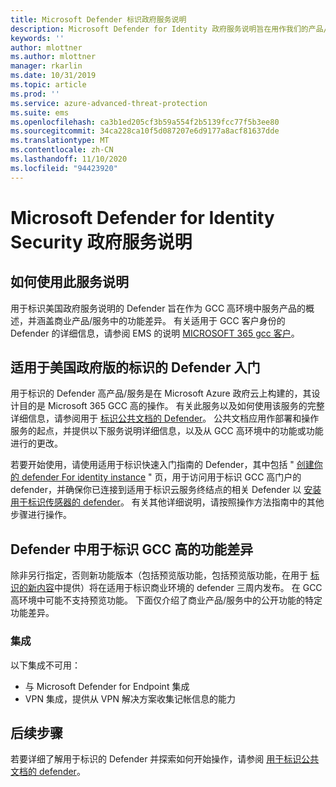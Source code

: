 ```yaml
---
title: Microsoft Defender 标识政府服务说明
description: Microsoft Defender for Identity 政府服务说明旨在用作我们的产品/服务的概述
keywords: ''
author: mlottner
ms.author: mlottner
manager: rkarlin
ms.date: 10/31/2019
ms.topic: article
ms.prod: ''
ms.service: azure-advanced-threat-protection
ms.suite: ems
ms.openlocfilehash: ca3b1ed205cf3b59a554f2b5139fcc77f5b3ee80
ms.sourcegitcommit: 34ca228ca10f5d087207e6d9177a8acf81637dde
ms.translationtype: MT
ms.contentlocale: zh-CN
ms.lasthandoff: 11/10/2020
ms.locfileid: "94423920"
---
```

# <a name="microsoft-defender-for-identity-security-government-service-description"></a>Microsoft Defender for Identity Security 政府服务说明

## <a name="how-to-use-this-service-description"></a>如何使用此服务说明

用于标识美国政府服务说明的 Defender 旨在作为 GCC 高环境中服务产品的概述，并涵盖商业产品/服务中的功能差异。 有关适用于 GCC 客户身份的 Defender 的详细信息，请参阅 EMS 的说明 [MICROSOFT 365 gcc 客户](ems-govt-service-description.md#ems-for-us-gcc-high-and-dod-customers)。

## <a name="getting-started-with-defender-for-identity-for-us-government-gcc-high"></a>适用于美国政府版的标识的 Defender 入门

用于标识的 Defender 高产品/服务是在 Microsoft Azure 政府云上构建的，其设计目的是 Microsoft 365 GCC 高的操作。 有关此服务以及如何使用该服务的完整详细信息，请参阅用于 [标识公共文档的 Defender](/defender-for-identity)。 公共文档应用作部署和操作服务的起点，并提供以下服务说明详细信息，以及从 GCC 高环境中的功能或功能进行的更改。

若要开始使用，请使用适用于标识快速入门指南的 Defender，其中包括 " [创建你的 defender For identity instance](/defender-for-identity/install-step1) " 页，用于访问用于标识 GCC 高门户的 defender，并确保你已连接到适用于标识云服务终结点的相关 Defender 以 [安装用于标识传感器的 defender](/defender-for-identity/install-step4)。 有关其他详细说明，请按照操作方法指南中的其他步骤进行操作。

## <a name="feature-variations-in-defender-for-identity-gcc-high"></a>Defender 中用于标识 GCC 高的功能差异

除非另行指定，否则新功能版本（包括预览版功能，包括预览版功能，在用于 [标识的新内容](/defender-for-identity/whats-new)中提供）将在适用于标识商业环境的 defender 三周内发布。 在 GCC 高环境中可能不支持预览功能。 下面仅介绍了商业产品/服务中的公开功能的特定功能差异。

### <a name="integrations"></a>集成

以下集成不可用：

- 与 Microsoft Defender for Endpoint 集成
- VPN 集成，提供从 VPN 解决方案收集记帐信息的能力

## <a name="next-steps"></a>后续步骤

若要详细了解用于标识的 Defender 并探索如何开始操作，请参阅 [用于标识公共文档的 defender](/defender-for-identity)。
